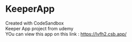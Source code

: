 # KeeperApp
Created with CodeSandbox </br>
Keeper App project from udemy <br>
YOu can view this app on this link : https://lvfh2.csb.app/

